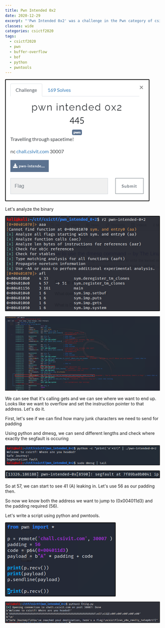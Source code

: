 ```yaml
---
title: Pwn Intended 0x2
date: 2020-12-29
excerpt: "'Pwn Intended 0x2' was a challenge in the Pwn category of csictf 2020"
classes: wide
categories: csictf2020
tags:
  - csictf2020
  - pwn
  - buffer-overflow
  - bof
  - python
  - pwntools
---
```


![img](/assets/images/ctf/csictf2020-pwn-pwnintended0x2/0.png)


Let's analyze the binary



![img](/assets/images/ctf/csictf2020-pwn-pwnintended0x2/1.png)


![img](/assets/images/ctf/csictf2020-pwn-pwnintended0x2/2.png)


We can see that it's calling gets and we can see where we want to end up. Looks like we want to overflow and set the instruction pointer to that address. Let's do it.



First, let's see if we can find how many junk characters we need to send for padding



Using python and dmesg, we can send different lengths and check where exactly the segfault is occuring



![img](/assets/images/ctf/csictf2020-pwn-pwnintended0x2/3.png)

![img](/assets/images/ctf/csictf2020-pwn-pwnintended0x2/4.png)


So at 57, we can start to see 41 (A) leaking in. Let's use 56 as our padding then.  

So now we know both the address we want to jump to (0x004011d3) and the padding required (56).  

Let's write a script using python and pwntools.



![img](/assets/images/ctf/csictf2020-pwn-pwnintended0x2/5.png)


![img](/assets/images/ctf/csictf2020-pwn-pwnintended0x2/6.png)
